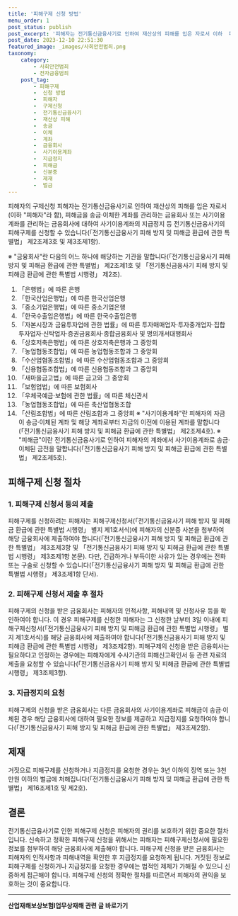 ```yaml
---
title: '피해구제 신청 방법'
menu_order: 1
post_status: publish
post_excerpt: '피해자는 전기통신금융사기로 인하여 재산상의 피해를 입은 자로서 이하  피해자 라 함 , 피해금을 송금 이체한 계좌를 관리하는 금융회사 또는 사기이용계좌를 관리하는 금융회사에 대하여 사기이용계좌의 지급정지 등 전기통신금융사기의 피해구제를 신청할 수 있습니다  전기통신금융사기 피해 방지 및 피해금 환급에 관한 특별법  제2조제3호 및 제3조제1항 .'
post_date: 2023-12-10 22:51:30
featured_image: _images/사회안전범죄.png
taxonomy:
    category:
        - 사회안전범죄
        - 전자금융범죄
    post_tag:
        - 피해구제
        -  신청 방법
        -  피해자
        -  구제신청
        -  전기통신금융사기
        -  재산상 피해
        -  송금
        -  이체
        -  계좌
        -  금융회사
        -  사기이용계좌
        -  지급정지
        -  피해금
        -  신분증
        -  제재
        -  벌금
---
```



피해자의 구제신청
피해자는 전기통신금융사기로 인하여 재산상의 피해를 입은 자로서(이하 "피해자"라 함), 피해금을 송금·이체한 계좌를 관리하는 금융회사 또는 사기이용계좌를 관리하는 금융회사에 대하여 사기이용계좌의 지급정지 등 전기통신금융사기의 피해구제를 신청할 수 있습니다(「전기통신금융사기 피해 방지 및 피해금 환급에 관한 특별법」 제2조제3호 및 제3조제1항).

※ "금융회사"란 다음의 어느 하나에 해당하는 기관을 말합니다(「전기통신금융사기 피해 방지 및 피해금 환급에 관한 특별법」 제2조제1호 및 「전기통신금융사기 피해 방지 및 피해금 환급에 관한 특별법 시행령」 제2조).
1. 「은행법」에 따른 은행
2. 「한국산업은행법」에 따른 한국산업은행
3. 「중소기업은행법」에 따른 중소기업은행
4. 「한국수출입은행법」에 따른 한국수출입은행
5. 「자본시장과 금융투자업에 관한 법률」에 따른 투자매매업자·투자중개업자·집합투자업자·신탁업자·증권금융회사·종합금융회사 및 명의개서대행회사
6. 「상호저축은행법」에 따른 상호저축은행과 그 중앙회
7. 「농업협동조합법」에 따른 농업협동조합과 그 중앙회
8. 「수산업협동조합법」에 따른 수산업협동조합과 그 중앙회
9. 「신용협동조합법」에 따른 신용협동조합과 그 중앙회
10. 「새마을금고법」에 따른 금고와 그 중앙회
11. 「보험업법」에 따른 보험회사
12. 「우체국예금·보험에 관한 법률」에 따른 체신관서
13. 「농업협동조합법」에 따른 축산업협동조합
14. 「산림조합법」에 따른 산림조합과 그 중앙회
※ "사기이용계좌"란 피해자의 자금이 송금·이체된 계좌 및 해당 계좌로부터 자금의 이전에 이용된 계좌를 말합니다(「전기통신금융사기 피해 방지 및 피해금 환급에 관한 특별법」 제2조제4호).
※ "피해금"이란 전기통신금융사기로 인하여 피해자의 계좌에서 사기이용계좌로 송금·이체된 금전을 말합니다(「전기통신금융사기 피해 방지 및 피해금 환급에 관한 특별법」 제2조제5호).

## 피해구제 신청 절차

### 1. 피해구제 신청서 등의 제출
피해구제를 신청하려는 피해자는 피해구제신청서(「전기통신금융사기 피해 방지 및 피해금 환급에 관한 특별법 시행령」 별지 제1호서식)에 피해자의 신분증 사본을 첨부하여 해당 금융회사에 제출하여야 합니다(「전기통신금융사기 피해 방지 및 피해금 환급에 관한 특별법」 제3조제3항 및 「전기통신금융사기 피해 방지 및 피해금 환급에 관한 특별법 시행령」 제3조제1항 본문).
다만, 긴급하거나 부득이한 사유가 있는 경우에는 전화 또는 구술로 신청할 수 있습니다(「전기통신금융사기 피해 방지 및 피해금 환급에 관한 특별법 시행령」 제3조제1항 단서).

### 2. 피해구제 신청서 제출 후 절차
피해구제의 신청을 받은 금융회사는 피해자의 인적사항, 피해내역 및 신청사유 등을 확인하여야 합니다. 이 경우 피해구제를 신청한 피해자는 그 신청한 날부터 3일 이내에 피해구제신청서(「전기통신금융사기 피해 방지 및 피해금 환급에 관한 특별법 시행령」 별지 제1호서식)를 해당 금융회사에 제출하여야 합니다(「전기통신금융사기 피해 방지 및 피해금 환급에 관한 특별법 시행령」 제3조제2항).
피해구제의 신청을 받은 금융회사는 필요하다고 인정하는 경우에는 피해자에게 수사기관의 피해신고확인서 등 관련 자료의 제출을 요청할 수 있습니다(「전기통신금융사기 피해 방지 및 피해금 환급에 관한 특별법 시행령」 제3조제3항).

### 3. 지급정지의 요청
피해구제의 신청을 받은 금융회사는 다른 금융회사의 사기이용계좌로 피해금이 송금·이체된 경우 해당 금융회사에 대하여 필요한 정보를 제공하고 지급정지를 요청하여야 합니다(「전기통신금융사기 피해 방지 및 피해금 환급에 관한 특별법」 제3조제2항).

## 제재
거짓으로 피해구제를 신청하거나 지급정지를 요청한 경우는 3년 이하의 징역 또는 3천만원 이하의 벌금에 처해집니다(「전기통신금융사기 피해 방지 및 피해금 환급에 관한 특별법」 제16조제1호 및 제2호).

## 결론

전기통신금융사기로 인한 피해구제 신청은 피해자의 권리를 보호하기 위한 중요한 절차입니다. 신속하고 정확한 피해구제 신청을 위해서는 피해자는 피해구제신청서에 필요한 정보를 첨부하여 해당 금융회사에 제출해야 합니다. 피해구제 신청을 받은 금융회사는 피해자의 인적사항과 피해내역을 확인한 후 지급정지를 요청하게 됩니다. 거짓된 정보로 피해구제를 신청하거나 지급정지를 요청한 경우에는 법적인 제제가 가해질 수 있으니 신중하게 접근해야 합니다. 피해구제 신청의 정확한 절차를 따르면서 피해자의 권익을 보호하는 것이 중요합니다.
<!-- wp:separator -->
<hr class="wp-block-separator has-alpha-channel-opacity"/>
<!-- /wp:separator -->

<!-- wp:group {"backgroundColor":"base","layout":{"type":"constrained"}} -->
<div class="wp-block-group has-base-background-color has-background"><!-- wp:paragraph {"align":"center","fontSize":"medium"} -->
<p class="has-text-align-center has-large-font-size"><strong>산업재해보상보험Ⅰ업무상재해 관련 글 바로가기</strong></p>
<!-- /wp:paragraph -->


<!-- wp:latest-posts
{"categories":[{"id":10860,"count":19,"description":"","link":"https://uknowlaw.com/category/%ec%82%b0%ec%97%85%ec%9e%ac%ed%95%b4%eb%b3%b4%ec%83%81%eb%b3%b4%ed%97%98%e2%85%b0%ec%97%85%eb%ac%b4%ec%83%81%ec%9e%ac%ed%95%b4/","name":"산업재해보상보험Ⅰ업무상재해","slug":"산업재해보상보험Ⅰ업무상재해","taxonomy":"category","parent":0,"meta":[],"_links":{"self":[{"href":"https://uknowlaw.com/wp-json/wp/v2/categories/10860"}],"collection":[{"href":"https://uknowlaw.com/wp-json/wp/v2/categories"}],"about":[{"href":"https://uknowlaw.com/wp-json/wp/v2/taxonomies/category"}],"wp:post_type":[{"href":"https://uknowlaw.com/wp-json/wp/v2/posts?categories=10860"}],"curies":[{"name":"wp","href":"https://api.w.org/{rel}","templated":true}]}}],"postsToShow":100,"excerptLength":28,"postLayout":"grid","columns":2,"featuredImageAlign":"left","featuredImageSizeSlug":"large","fontSize":"small"} /--></div>
<!-- /wp:group -->